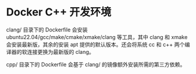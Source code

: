 # Docker C++ 开发环境

clang/ 目录下的 Dockerfile 会安装 ubuntu22.04/gcc/make/cmake/xmake/clang 等工具，其中 clang 和 xmake 会安装最新版，其余的安装 apt 提供的默认版本。还会将系统 cc 和 c++ 两个编译器的软连接更换为最新版的 clang。 

cpp/ 目录下的 Dockerfile 会基于 clang/ 的镜像额外安装所需的第三方依赖。